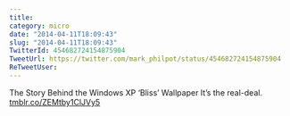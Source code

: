 ```yaml
---
title: 
category: micro
date: "2014-04-11T18:09:43"
slug: "2014-04-11T18:09:43"
TwitterId: 454682724154875904
TweetUrl: https://twitter.com/mark_philpot/status/454682724154875904
ReTweetUser: 
---
```


The Story Behind the Windows XP ‘Bliss’ Wallpaper It’s the real-deal. [tmblr.co/ZEMtby1ClJVy5](http://tmblr.co/ZEMtby1ClJVy5)